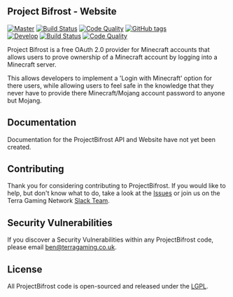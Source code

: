 ## Project Bifrost - Website
[![Master](https://img.shields.io/badge/branch-master-orange.svg)](https://github.com/ProjectBifrost/BifrostWebsite/tree/master) [![Build Status](https://img.shields.io/travis/ProjectBifrost/BifrostWebsite/master.svg)](https://travis-ci.org/ProjectBifrost/BifrostWebsite/branches) [![Code Quality](https://img.shields.io/codacy/17d5c6243ca74add8f246048c47aaf04/master.svg)](https://www.codacy.com/app/ProjectBifrost/BifrostWebsite/dashboard?bid=3033616) [![GitHub tags](https://img.shields.io/github/tag/ProjectBifrost/BifrostWebsite.svg)](https://github.com/ProjectBifrost/BifrostWebsite/tags)
<br />
[![Develop](https://img.shields.io/badge/branch-develop-orange.svg)](https://github.com/ProjectBifrost/BifrostWebsite/tree/develop) [![Build Status](https://img.shields.io/travis/ProjectBifrost/BifrostWebsite/develop.svg)](https://travis-ci.org/ProjectBifrost/BifrostWebsite/branches) [![Code Quality](https://img.shields.io/codacy/17d5c6243ca74add8f246048c47aaf04/develop.svg)](https://www.codacy.com/app/ProjectBifrost/BifrostWebsite/dashboard?bid=3033615)

Project Bifrost is a free OAuth 2.0 provider for Minecraft accounts that allows users to prove ownership of a Minecraft account by logging into a Minecraft server.

This allows developers to implement a 'Login with Minecraft' option for there users, while allowing users to feel safe in the knowledge that they never have to provide there Minecraft/Mojang account password to anyone  but Mojang.

## Documentation

Documentation for the ProjectBifrost API and Website have not yet been created.

## Contributing

Thank you for considering contributing to ProjectBifrost. If you would like to help, but don't know what to do, take a look at the [Issues](https://github.com/ProjectBifrost/BifrostWebsite/issues) or join us on the Terra Gaming Network [Slack Team](http://slack.terragaming.co.uk).

## Security Vulnerabilities
If you discover a Security Vulnerabilities within any ProjectBifrost code, please email [ben@terragaming.co.uk](mailto://ben@terragaming.co.uk).

## License
All ProjectBifrost code is open-sourced and released under the [LGPL](http://choosealicense.com/licenses/lgpl-3.0/ "Lesser General Public License v3.0").